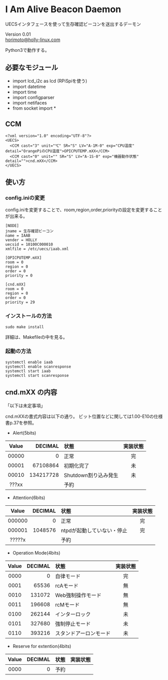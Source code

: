 # I Am Alive Beacon Daemon

UECSインタフェースを使って生存確認ビーコンを送出するデーモン


Version 0.01  
horimoto@holly-linux.com

Python3で動作する。

## 必要なモジュール

 * import lcd_i2c as lcd   (RPiSpiを使う)
 * import datetime
 * import time
 * import configparser
 * import netifaces
 * from socket import *

## CCM

    <?xml version="1.0" encoding="UTF-8"?>
    <UECS>
      <CCM cast="3" unit="℃" SR="S" LV="A-1M-0" exp="CPU温度" detail="OrangePiのCPU温度">OPICPUTEMP.mXX</CCM>
      <CCM cast="0" unit="" SR="S" LV="A-1S-0" exp="機器動作状態" detail="">cnd.mXX</CCM>
    </UECS>


## 使い方

### config.iniの変更

config.iniを変更することで、room,region,order,priorityの設定を変更することが出来る。

    [NODE]
    jname = 生存確認ビーコン
    name = IAAB
    vender = HOLLY
    uecsid = 10100C000010
    xmlfile = /etc/uecs/iaab.xml
    
    [OPICPUTEMP.mXX]
    room = 0
    region = 0
    order = 0
    priority = 0
    
    [cnd.mXX]
    room = 0
    region = 0
    order = 0
    priority = 29

### インストールの方法

    sudo make install

 詳細は、Makefileの中を見る。


### 起動の方法

    systemctl enable iaab
    systemctl enable scanresponse
    systemctl start iaab
    systemctl start scanresponse
    
## cnd.mXX の内容

「以下は未定事項」

cnd.mXXの書式内容は以下の通り。
ビット位置などに関しては1.00-E10の仕様書p.37を参照。

* Alert(5bits)

| Value | DECIMAL   | 状態                          | 実装状態 |
|:-----:|----------:|:------------------------------|:--------:|
| 00000 |         0 | 正常                          |    完    |
| 00001 |  67108864 | 初期化完了                    |    未    |
| 00010 | 134217728 | Shutdown割り込み発生          |    未    |
| ???xx |           | 予約                          |          |

* Attention(6bits)

| Value  | DECIMAL   | 状態                          | 実装状態 |
|:------:|----------:|:------------------------------|:--------:|
| 000000 |         0 | 正常                          |    完    |
| 000001 |   1048576 | ntpdが起動していない・停止    |    完    |
| ?????x |           | 予約                          |          |

* Operation Mode(4bits)

| Value  | DECIMAL   | 状態                          | 実装状態 |
|:------:|----------:|:------------------------------|:--------:|
|  0000  |         0 | 自律モード                    |    完    |
|  0001  |     65536 | rcAモード                     |    無    |
|  0010  |    131072 | Web強制操作モード             |    無    |
|  0011  |    196608 | rcMモード                     |    無    |
|  0100  |    262144 | インターロック                |    未    |
|  0101  |    327680 | 強制停止モード                |    未    |
|  0110  |    393216 | スタンドアーロンモード        |    未    |

* Reserve for extention(4bits)

| Value  | DECIMAL   | 状態                          | 実装状態 |
|:------:|----------:|:------------------------------|:--------:|
|  0000  |         0 | 予約                          |          |
